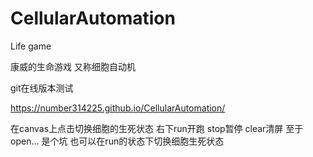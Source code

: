 # CellularAutomation
Life game

康威的生命游戏 又称细胞自动机

git在线版本测试

https://number314225.github.io/CellularAutomation/

在canvas上点击切换细胞的生死状态
右下run开跑 stop暂停 clear清屏
至于open... 是个坑
也可以在run的状态下切换细胞生死状态
